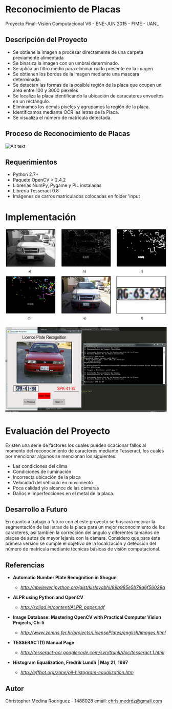# Reconocimiento de Placas

Proyecto Final: Visión Computacional V6 - ENE-JUN 2015 - FIME - UANL

## Descripción del Proyecto

- Se obtiene la imagen a procesar directamente de una carpeta previamente alimentada
- Se binariza la imagen con un umbral determinado.
- Se aplica un filtro medio para eliminar ruido presente en la imagen
- Se obtienen los bordes de la imagen mediante una mascara determinada.
- Se detectan las formas de la posible región de la placa que ocupen un área entre 100 y 3000 piexeles
- Se localiza la placa identificando la ubicación de caracateres envueltos en un rectángulo.
- Eliminamos los demás pixeles y agrupamos la región de la placa.
- Identificamos mediante OCR las letras de la Placa.
- Se visualiza el número de matrícula detectada.

## Proceso de Reconocimiento de Placas

![Alt text](http://www.camera-sdk.com/attachments/89/number_plate_recognition_process.jpg "Proceso de Reconocimiento de Placas")

## Requerimientos

- Python 2.7+
- Paquete OpenCV > 2.4.2
- Librerías NumPy, Pygame y PIL instaladas
- Librería Tesseract 0.8
- Imágenes de carros matriculados colocadas en folder 'input

# Implementación

![Alt text](https://github.com/chrismedrdz/Computer-Vision/blob/master/License%20Plate%20Recognition/ProcessRecognize.PNG "Proceso de Reconocimiento de Placas")

![Alt text](https://github.com/chrismedrdz/Computer-Vision/blob/master/License%20Plate%20Recognition/CapturaLPR.png "Captura de Ejecución del Proyecto")

# Evaluación del Proyecto
Existen una serie de factores los cuales pueden ocacionar fallos al momento del reconocimiento de caracteres mediante Tesseract, los cuales por mencionar algunos se mencionan los siguientes:

- Las condiciones del clima
- Condiciones de iluminación
- Incorrecta ubicación de la placa
- Velocidad del vehículo en movimiento
- Poca calidad y/o alcance de las cámaras
- Daños e imperfecciones en el metal de la placa.

## Desarrollo a Futuro
En cuanto a trabajo a futuro con el este proyecto se buscará mejorar la segmentación de las letras de la placa para un mejor reconocimiento de los caracteres, así también la corrección del ángulo y diferentes tamaños de placas de autos de mayor lejanía con la cámara. Considero que para ésta primera versión se cumple el objetivo de la localización y detección del número de matrícula mediante técnicas básicas de visión computacional.

## Referencias

+ <b>Automatic Number Plate Recognition in Shogun</b>
  - <i>http://nbviewer.ipython.org/gist/kislayabhi/89b985e5b78a6f56029a</i>

+ <b>ALPR using Python and OpenCV</b>
  - <i>http://sajjad.in/content/ALPR_paper.pdf</i>

+ <b>Image Database: Mastering OpenCV with Practical Computer Vision Projects, Ch-5</b>
  - <i>http://www.zemris.fer.hr/projects/LicensePlates/english/images.html</i>

+ <b>TESSERACT(1) Manual Page</b>
  - <i>http://tesseract-ocr.googlecode.com/svn/trunk/doc/tesseract.1.html</i>

+ <b>Histogram Equalization, Fredrik Lundh | May 21, 1997</b>
  - <i>http://effbot.org/zone/pil-histogram-equalization.htm</i>

## Autor

Christopher Medina Rodríguez - 1488028
email: chris.medrdz@gmail.com